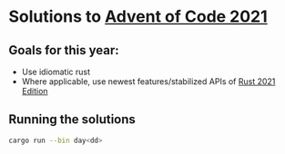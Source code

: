 # Solutions to [Advent of Code 2021](https://adventofcode.com/2021)

## Goals for this year:
* Use idiomatic rust
* Where applicable, use newest features/stabilized APIs of [Rust 2021 Edition](https://doc.rust-lang.org/edition-guide/rust-2021/index.html)

## Running the solutions
```sh
cargo run --bin day<dd>
```